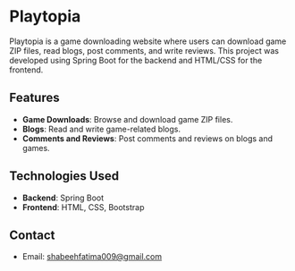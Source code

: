 # Playtopia

Playtopia is a game downloading website where users can download game ZIP files, read blogs, post comments, and write reviews. This project was developed using Spring Boot for the backend and HTML/CSS for the frontend.

## Features

- **Game Downloads**: Browse and download game ZIP files.
- **Blogs**: Read and write game-related blogs.
- **Comments and Reviews**: Post comments and reviews on blogs and games.

## Technologies Used

- **Backend**: Spring Boot
- **Frontend**: HTML, CSS, Bootstrap

## Contact

- Email: shabeehfatima009@gmail.com
